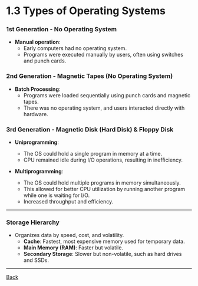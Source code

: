 # 1.3 Types of Operating Systems

### 1st Generation - No Operating System
- **Manual operation**: 
  - Early computers had no operating system.
  - Programs were executed manually by users, often using switches and punch cards.

### 2nd Generation - Magnetic Tapes (No Operating System)
- **Batch Processing**: 
  - Programs were loaded sequentially using punch cards and magnetic tapes.
  - There was no operating system, and users interacted directly with hardware.

### 3rd Generation - Magnetic Disk (Hard Disk) & Floppy Disk
- **Uniprogramming**: 
  - The OS could hold a single program in memory at a time.
  - CPU remained idle during I/O operations, resulting in inefficiency.
  
- **Multiprogramming**:
  - The OS could hold multiple programs in memory simultaneously.
  - This allowed for better CPU utilization by running another program while one is waiting for I/O.
  - Increased throughput and efficiency.

---

### Storage Hierarchy
- Organizes data by speed, cost, and volatility.
  - **Cache**: Fastest, most expensive memory used for temporary data.
  - **Main Memory (RAM)**: Faster but volatile.
  - **Secondary Storage**: Slower but non-volatile, such as hard drives and SSDs.

---
[Back](Chapter1.md)